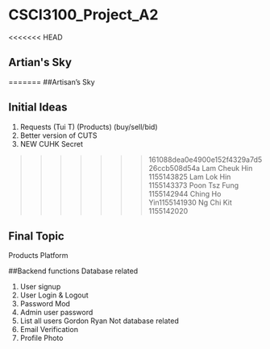 # CSCI3100_Project_A2

<<<<<<< HEAD
## Artian's Sky
=======
##Artisan’s Sky

## Initial Ideas
1. Requests (Tui T) (Products) (buy/sell/bid)
2. Better version of CUTS
3. NEW CUHK Secret

>>>>>>> 161088dea0e4900e152f4329a7d526ccb508d54a
Lam Cheuk Hin 1155143825
Lam Lok Hin 1155143373
Poon Tsz Fung 1155142944
Ching Ho Yin1155141930
Ng Chi Kit 1155142020

## Final Topic
Products Platform

##Backend functions
Database related
1. User signup
2. User Login & Logout
3. Password Mod
4. Admin user password
5. List all users
Gordon Ryan
Not database related
1. Email Verification
2. Profile Photo
